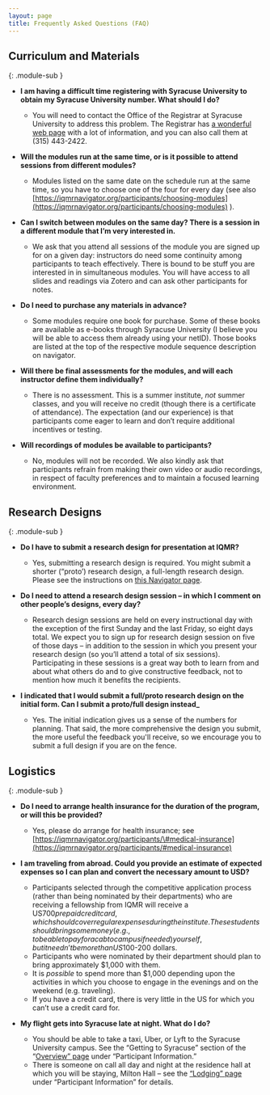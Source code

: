 ```yaml
---
layout: page
title: Frequently Asked Questions (FAQ)
---
```



## Curriculum and Materials 
{: .module-sub }

  - **I am having a difficult time registering with Syracuse University to obtain my Syracuse University number. What should I do?**
      - You will need to contact the Office of the Registrar at Syracuse University to address this problem. The Registrar has [a wonderful web page](https://registrar.syr.edu/) with a lot of information, and you can also call them at (315) 443-2422.


  - **Will the modules run at the same time, or is it possible to attend sessions from different modules?**
      - Modules listed on the same date on the schedule run at the same time, so you have to choose one of the four for every day (see also [https://iqmrnavigator.org/participants/choosing-modules](https://iqmrnavigator.org/participants/choosing-modules) ).


  - **Can I switch between modules on the same day? There is a session in a different module that I’m very interested in.**
      - We ask that you attend all sessions of the module you are signed up for on a given day: instructors do need some continuity among participants to teach effectively. There is bound to be stuff you are interested in in simultaneous modules. You will have access to all slides and readings via Zotero and can ask other participants for notes.

 
  - **Do I need to purchase any materials in advance?**
      - Some modules require one book for purchase. Some of these books are available as e-books through Syracuse University (I believe you will be able to access them already using your netID). Those books are listed at the top of the respective module sequence description on navigator.


  - **Will there be final assessments for the modules, and will each instructor define them individually?**
      - There is no assessment. This is a summer institute, *not* summer classes, and you will receive no credit (though there is a certificate of attendance). The expectation (and our experience) is that participants come eager to learn and don’t require additional incentives or testing.

  - **Will recordings of modules be available to participants?**
      - No, modules will not be recorded. We also kindly ask that participants refrain from making their own video or audio recordings, in respect of faculty preferences and to maintain a focused learning environment.


## Research Designs
{: .module-sub }


  - **Do I have to submit a research design for presentation at IQMR?**   
      - Yes, submitting a research design is required. You might submit a shorter (“proto’) research design, a full-length research design. Please see the instructions on [this Navigator page](https://iqmrnavigator.org/participants/research-design-instructions).


  - **Do I need to attend a research design session – in which I comment on other people’s designs, every day?**  
      - Research design sessions are held on every instructional day with the exception of the first Sunday and the last Friday, so eight days total. We expect you to sign up for research design session on five of those days – in addition to the session in which you present your research design (so you’ll attend a total of six sessions). Participating in these sessions is a great way both to learn from and about what others do and to give constructive feedback, not to mention how much it benefits the recipients.


  - **I indicated that I would submit a full/proto research design on the initial form. Can I submit a proto/full design instead_**
      - Yes. The initial indication gives us a sense of the numbers for planning. That said, the more comprehensive the design you submit, the more useful the feedback you'll receive, so we encourage you to submit a full design if you are on the fence. 


## Logistics
{: .module-sub }

  - **Do I need to arrange health insurance for the duration of the program, or will this be provided?**
      - Yes, please do arrange for health insurance; see [https://iqmrnavigator.org/participants/\#medical-insurance](https://iqmrnavigator.org/participants/#medical-insurance)


  - **I am traveling from abroad. Could you provide an estimate of expected expenses so I can plan and convert the necessary amount to USD?**
      - Participants selected through the competitive application process (rather than being nominated by their departments) who are receiving a fellowship from IQMR will receive a US$700 prepaid credit card, which should cover regular expenses during the institute. These students should bring some money (e.g., to be able to pay for a cab to campus if needed) yourself, but it needn’t be more than US$100-200 dollars.
      - Participants who were nominated by their department should plan to bring approximately $1,000 with them.
      - It is *possible* to spend more than $1,000 depending upon the activities in which you choose to engage in the evenings and on the weekend (e.g. traveling).
      - If you have a credit card, there is very little in the US for which you can’t use a credit card for.


  - **My flight gets into Syracuse late at night. What do I do?**    
      - You should be able to take a taxi, Uber, or Lyft to the Syracuse University campus. See the “Getting to Syracuse” section of the “[Overview” page](https://iqmrnavigator.org/participants/) under “Participant Information.”
      - There is someone on call all day and night at the residence hall at which you will be staying, Milton Hall – see the [“Lodging” page](https://iqmrnavigator.org/participants/lodging) under “Participant Information” for details.
